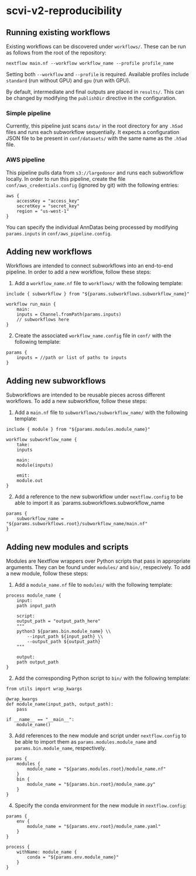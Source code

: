 # scvi-v2-reproducibility

## Running existing workflows
Existing workflows can be discovered under `workflows/`. These can be run as follows from
the root of the repository:
```
nextflow main.nf --workflow workflow_name --profile profile_name
```
Setting both ``--workflow`` and ``--profile`` is required. Available profiles include 
`standard` (run without GPU) and `gpu` (run with GPU). 

By default, intermediate and final outputs are placed in `results/`. This can be changed
by modifying the `publishDir` directive in the configuration.

### Simple pipeline
Currently, this pipeline just scans `data/` in the root directory for any `.h5ad` files
and runs each subworkflow sequentially. It expects a configuration JSON file to be 
present in `conf/datasets/` with the same name as the `.h5ad` file.

### AWS pipeline
This pipeline pulls data from `s3://largedonor` and runs each subworkflow locally. In
order to run this pipeline, create the file `conf/aws_credentials.config` (ignored by
git) with the following entries:
```
aws {
    accessKey = "access_key"
    secretKey = "secret_key"
    region = "us-west-1"
}
```
You can specify the individual AnnDatas being processed by modifying `params.inputs` in
`conf/aws_pipeline.config`.

## Adding new workflows
Workflows are intended to connect subworkflows into an end-to-end pipeline. In order to 
add a new workflow, follow these steps:

1. Add a `workflow_name.nf` file to `workflows/` with the following template:
```
include { subworkflow } from "${params.subworkflows.subworkflow_name}"

workflow run_main {
    main:
    inputs = Channel.fromPath(params.inputs)
    // subworkflows here
}
```

2. Create the associated `workflow_name.config` file in `conf/` with the following 
template:
```
params {
    inputs = //path or list of paths to inputs
}
```

## Adding new subworkflows
Subworkflows are intended to be reusable pieces across different workflows. To add a new 
subworkflow, follow these steps:

1. Add a `main.nf` file to `subworkflows/subworkflow_name/` with the following template:
```
include { module } from "${params.modules.module_name}"

workflow subworkflow_name {
    take:
    inputs

    main:
    module(inputs)

    emit:
    module.out
}
```
2. Add a reference to the new subworkflow under `nextflow.config` to be able to import
it as `params.subworkflows.subworkflow_name
```
params {
    subworkflow_name = "${params.subworkflows.root}/subworkflow_name/main.nf"
}
```

## Adding new modules and scripts

Modules are Nextflow wrappers over Python scripts that pass in appropriate arguments.
They can be found under `modules/` and `bin/`, respecively. To add a new module, follow
these steps:

1. Add a `module_name.nf` file to `modules/` with the following template:
```
process module_name {
    input:
    path input_path

    script:
    output_path = "output_path_here"
    """
    python3 ${params.bin.module_name} \\
        --input_path ${input_path} \\
        --output_path ${output_path}
    """

    output:
    path output_path
}
```

2. Add the corresponding Python script to `bin/` with the following template:
```
from utils import wrap_kwargs

@wrap_kwargs
def module_name(input_path, output_path):
    pass

if __name__ == "__main__":
    module_name()
```

3. Add references to the new module and script under `nextflow.config` to be able to
import them as `params.modules.module_name` and `params.bin.module_name`, respectively.
```
params {
    modules {
        module_name = "${params.modules.root}/module_name.nf"
    }
    bin {
        module_name = "${params.bin.root}/module_name.py"
    }
}
```

4. Specify the conda environment for the new module in `nextflow.config`:
```
params {
    env {
        module_name = "${params.env.root}/module_name.yaml"
    }
}

process {
    withName: module_name {
        conda = "${params.env.module_name}"
    }
}
```
